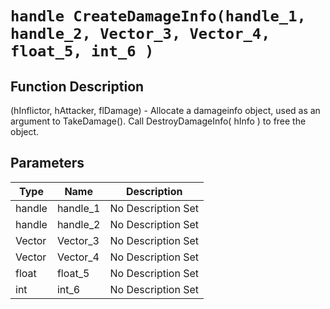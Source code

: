 # `handle CreateDamageInfo(handle_1, handle_2, Vector_3, Vector_4, float_5, int_6 )`
## Function Description
(hInflictor, hAttacker, flDamage) - Allocate a damageinfo object, used as an argument to TakeDamage(). Call DestroyDamageInfo( hInfo ) to free the object.
## Parameters
Type|Name|Description
--|--|--
handle|handle_1|No Description Set
handle|handle_2|No Description Set
Vector|Vector_3|No Description Set
Vector|Vector_4|No Description Set
float|float_5|No Description Set
int|int_6|No Description Set
